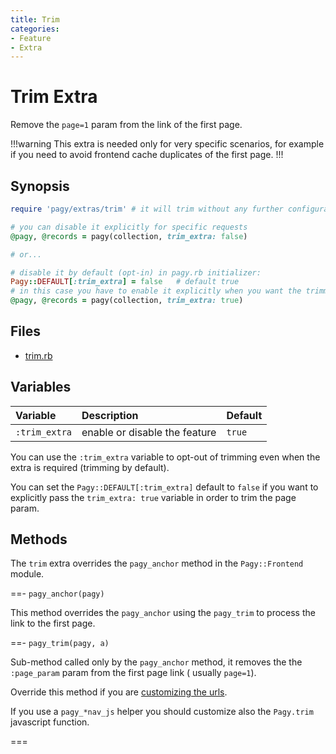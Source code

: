 ```yaml
---
title: Trim
categories:
- Feature
- Extra
---
```


# Trim Extra

Remove the `page=1` param from the link of the first page.

!!!warning
This extra is needed only for very specific scenarios, for example if you need to avoid frontend cache duplicates of the first
page.
!!!

## Synopsis

```ruby pagy.rb (initializer)
require 'pagy/extras/trim' # it will trim without any further configuration,
```

```ruby Controller (and initializer)
# you can disable it explicitly for specific requests
@pagy, @records = pagy(collection, trim_extra: false)

# or...

# disable it by default (opt-in) in pagy.rb initializer:
Pagy::DEFAULT[:trim_extra] = false   # default true
# in this case you have to enable it explicitly when you want the trimming
@pagy, @records = pagy(collection, trim_extra: true)
```

## Files

- [trim.rb](https://github.com/ddnexus/pagy/blob/master/lib/pagy/extras/trim.rb)

## Variables

| Variable      | Description                   | Default |
|:--------------|:------------------------------|:--------|
| `:trim_extra` | enable or disable the feature | `true`  |

You can use the `:trim_extra` variable to opt-out of trimming even when the extra is required (trimming by default).

You can set the `Pagy::DEFAULT[:trim_extra]` default to `false` if you want to explicitly pass the `trim_extra: true` variable in
order to trim the page param.

## Methods

The `trim` extra overrides the `pagy_anchor` method in the `Pagy::Frontend` module.

==- `pagy_anchor(pagy)`

This method overrides the `pagy_anchor` using the `pagy_trim` to process the link to the first page.

==- `pagy_trim(pagy, a)`

Sub-method called only by the `pagy_anchor` method, it removes the the `:page_param` param from the first page link (
usually `page=1`).

Override this method if you are [customizing the urls](/docs/how-to.md#customize-the-url).

If you use a `pagy_*nav_js` helper you should customize also the `Pagy.trim` javascript function.

===
